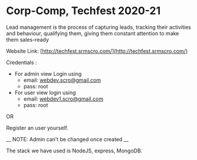 # Corp-Comp, Techfest 2020-21
Lead management is the process of capturing leads, tracking their activities and behaviour, qualifying them, giving them constant attention to make them sales-ready

Website Link: [http://techfest.srmscro.com/](http://techfest.srmscro.com/)

Credentials :

* For admin view Login using
  * email: webdev.scro@gmail.com
  * pass: root
* For user view login using
  * email: webdev1.scro@gmail.com
  * pass: root
  
OR

Register an user yourself.

__ NOTE: Admin can’t be changed once created __

The stack we have used is NodeJS, express, MongoDB.
